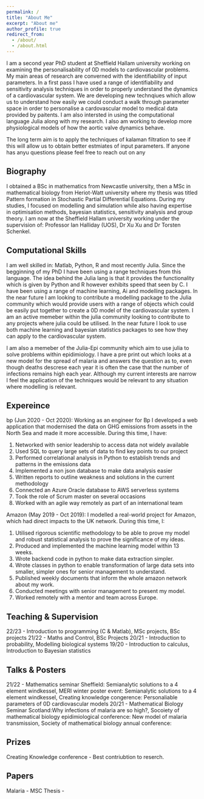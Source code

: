```yaml
---
permalink: /
title: "About Me"
excerpt: "About me"
author_profile: true
redirect_from: 
  - /about/
  - /about.html
---
```


I am a second year PhD student at Sheffield Hallam university working on examining the personalisability of 0D models to cardiovascular problems. My main areas of research are converned with the identifiability of input parameters. In a first pass I have used a range of identifiability and sensitivity analysis techniques in order to properly understand the dynamics of a cardiovascular system. We are developing new technqiues which allow us to understand how easily we could conduct a walk through parameter space in order to personalise a cardovascular model to medical data provided by paitents. I am also intersted in using the computational language Julia along with my research. I also am working to develop more physiological models of how the aortic valve dynamics behave.

The long term aim is to apply the techniques of kalaman filtration to see if this will allow us to obtain better estmiates of input parameters. If anyone has anyu questions please feel free to reach out on any

Biography
------
I obtained a BSc in mathematics from Newcastle university, then a MSc in mathematical biology from Heriot-Watt university where my thesis was titled Pattern formation in Stochastic Partial Differential Equations. During my studies, I focused on modelling and simulation while also having expertise in optimisation methods, bayesian statistics, sensitivity analysis and group theory. I am now at the Sheffield Hallam university working under the supervision of: Professor Ian Halliday (UOS), Dr Xu Xu and Dr Torsten Schenkel.  

Computational Skills
------
I am well skilled in: Matlab, Python, R and most recently Julia. Since the begginning of my PhD I have been using a range techniques from this language. The idea behind the Julia lang is that it provides the functionality which is given by Python and R however exhibits speed that seen by C. I have been using a range of machine learning, Ai and modelling packages. In the near future I am looking to contribute a modelling package to the Julia community which would provide users with a range of objects which could be easily put together to create a 0D model of the cardiovascular system. I am an active memeber within the julia community looking to contribute to any projects where julia could be utilised. In the near future I look to use both machine learning and bayesian statistics packages to see how they can apply to the cardiovascular system. 

I am also a memeber of the Julia-Epi community which aim to use julia to solve problems within epidimiology. I have a pre print out which looks at a new model for the spread of malaria and answers the question as to, even though deaths descrese each year it is often the case that the number of infections remains high each year. Although my current interests are narrow I feel the application of the techniques would be relevant to any situation where modelling is relevant. 

Expereince
------
bp (Jun 2020 - Oct 2020): Working as an engineer for Bp I developed a web application that modernised the data on GHG emissions from assets in the North Sea and made it more accessible. During this time, I have:
1) Networked with senior leadership to access data not widely available
2) Used SQL to query large sets of data to find key points to our project
3) Performed correlational analysis in Python to establish trends and patterns in the emissions data
4) Implemented a non json database to make data analysis easier
5) Written reports to outline weakness and solutions in the current methodology
6) Connected an Azure Oracle database to AWS serverless systems
7) Took the role of Scrum master on several occasions
8) Worked with an agile way remotely as part of an international team 

Amazon (May 2019 - Oct 2019): I modelled a real-world project for Amazon, which had direct impacts to the UK network. During this time, I:
1) Utilised rigorous scientific methodology to be able to prove my model and robust statistical analysis to prove the significance of my ideas.
2) Produced and implemented the machine learning model within 13 weeks.
3) Wrote backend code in python to make data extraction simpler.
4) Wrote classes in python to enable transformation of large data sets into smaller, simpler ones for senior management to understand.
5) Published weekly documents that inform the whole amazon network about my work.
6) Conducted meetings with senior management to present my model.
7) Worked remotely with a mentor and team across Europe.

Teaching & Supervision
------
22/23 -  Introduction to programming (C & Matlab), MSc projects, BSc projects
21/22 - Maths and Control, BSc Projects
20/21 - Introduction to probability, Modelling biological systems
19/20 - Introduction to calculus, Introduction to Bayesian statistics

Talks & Posters
------
21/22 - Mathematics seminar Sheffield: Semianalytic solutions to a 4 element windkessel, MERI winter poster event: Semianalytic solutions to a 4 element windkessel, Creating knowledge congerence: Personaliable parameters of 0D cardiovascular models
20/21 - Mathematical Biology Seminar Scotland:Why infections of malaria are so high?, Socoiety of mathematical biology epidimiological conference: New model of malaria transmission, Society of mathematical biology annual conference: 

Prizes 
------
Creating Knowledge conference - Best contriubtion to reserch.

Papers 
------
 Malaria -
 MSC Thesis - 
